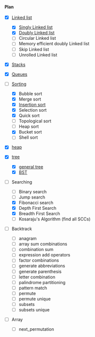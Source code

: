 #### Plan
 - [x] [Linked list](https://github.com/stlmp/stlmp/tree/master/src/linked_list)
   - [x] [Singly Linked list](https://github.com/stlmp/stlmp/blob/master/src/linked_list/ll.hpp)
   - [x] [Doubly Linked list](https://github.com/stlmp/stlmp/blob/master/src/linked_list/dll.hpp)
   - [ ] Circular Linked list
   - [ ] Memory efficient doubly Linked list
   - [ ] Skip Linked list
   - [ ] Unrolled Linked list

 - [x] [Stacks](https://github.com/stlmp/stlmp/blob/master/src/stack/stack.hpp)

 - [x] [Queues](https://github.com/stlmp/stlmp/blob/master/src/queue/queue.hpp)

 - [ ] [Sorting](https://github.com/stlmp/stlmp/tree/master/src/sorting)
   - [x] Bubble sort
   - [x] Merge sort
   - [x] [Insertion sort](https://github.com/stlmp/stlmp/blob/master/src/sorting/insertion.hpp)
   - [x] Selection sort
   - [x] Quick sort
   - [ ] Topological sort
   - [ ] Heap sort
   - [x] Bucket sort
   - [ ] Shell sort
   
 - [x] [heap](https://github.com/stlmp/stlmp/blob/master/src/heap/heap.hpp)
   
 - [x] [tree](https://github.com/stlmp/stlmp/blob/master/src/tree)
   - [x] [general tree](https://github.com/stlmp/stlmp/blob/master/src/tree/tree.hpp)
   - [x] [BST](https://github.com/stlmp/stlmp/blob/master/src/tree/bst.hpp)

 - [ ] Searching
   - [ ] Binary search
   - [ ] Jump search
   - [x] Fibonacci search
   - [x] Depth First Search 
   - [x] Breadth First Search
   - [ ] Kosaraju's Algorithm (find all SCCs)

 - [ ] Backtrack
   - [ ] anagram
   - [ ] array sum combinations
   - [ ] combination sum
   - [ ] expression add operators
   - [ ] factor combinations
   - [ ] generate abbreviations
   - [ ] generate parenthesis
   - [ ] letter combination
   - [ ] palindrome partitioning
   - [ ] pattern match
   - [ ] permute
   - [ ] permute unique
   - [ ] subsets
   - [ ] subsets unique

 - [ ] Array
   - [ ] next_permutation
